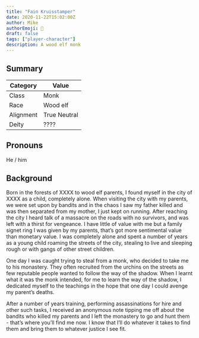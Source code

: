 ```yaml
---
title: "Fain Kruisstamper"
date: 2020-11-22T15:02:00Z
author: Mike
authorEmoji: 🤜
draft: false
tags: ["player-character"]
description: A wood elf monk
---
```


## Summary
| Category  | Value                        |
| --------- | ---------------------------- |
| Class     | Monk                         |
| Race      | Wood elf                     | 
| Alignment | True Neutral                 |
| Deity     | ????                         |

## Pronouns
He / him

## Background
Born in the forests of XXXX to wood elf parents, I found myself in the city of 
XXXX as a child, completely alone. When visiting the city with my parents, we 
were set upon by bandits and in the chaos I saw my father killed and was then 
separated from my mother, I just kept on running. After reaching the city I 
heard talk of a massacre on the roads with no survivors, and was left with a 
thirst for vengeance. I have little of value with me but a family signet ring I 
was given by my parents, that’s got more sentimental value than monetary value. 
I was completely alone and spent a number of years as a young child roaming the 
streets of the city, stealing to live and sleeping rough or with gangs of other 
street children.

One day I was caught trying to steal from a monk, who decided to take me to his 
monastery. They often recruited from the urchins on the streets as few reputable 
people wanted to follow the way of the shadow. When I learnt what it was the 
monk intended, for me to learn the way of the shadow, I dedicated myself to the 
teachings in the hope that one day I could avenge my parent’s deaths.

After a number of years training, performing assassinations for hire and other 
such tasks, I received an anonymous note tipping me off about the bandits who 
killed my parents and I left the monastery to go and hunt them - that’s where 
you’ll find me now. I know that I’ll do whatever it takes to find them and bring 
them to whatever justice I see fit.